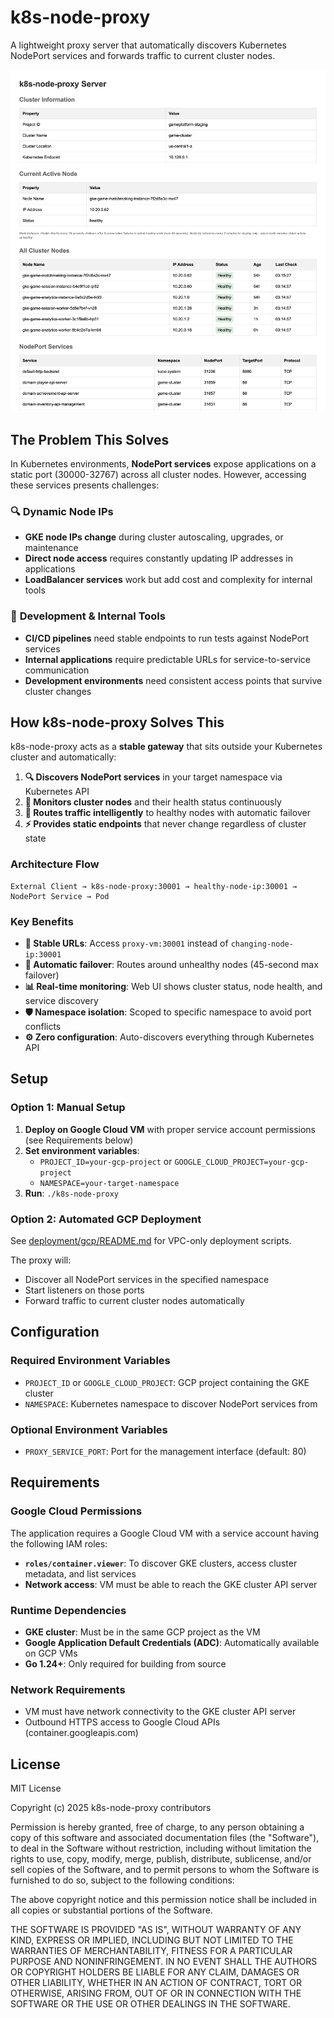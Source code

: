 # k8s-node-proxy

A lightweight proxy server that automatically discovers Kubernetes NodePort services and forwards traffic to current cluster nodes.

![Demo Screenshot](demo_cluster.png)

## The Problem This Solves

In Kubernetes environments, **NodePort services** expose applications on a static port (30000-32767) across all cluster nodes. However, accessing these services presents challenges:

### 🔍 **Dynamic Node IPs**
- **GKE node IPs change** during cluster autoscaling, upgrades, or maintenance
- **Direct node access** requires constantly updating IP addresses in applications
- **LoadBalancer services** work but add cost and complexity for internal tools

### 🎯 **Development & Internal Tools**
- **CI/CD pipelines** need stable endpoints to run tests against NodePort services
- **Internal applications** require predictable URLs for service-to-service communication
- **Development environments** need consistent access points that survive cluster changes

## How k8s-node-proxy Solves This

k8s-node-proxy acts as a **stable gateway** that sits outside your Kubernetes cluster and automatically:

1. **🔍 Discovers NodePort services** in your target namespace via Kubernetes API
2. **📡 Monitors cluster nodes** and their health status continuously
3. **🔄 Routes traffic intelligently** to healthy nodes with automatic failover
4. **⚡ Provides static endpoints** that never change regardless of cluster state

### Architecture Flow
```
External Client → k8s-node-proxy:30001 → healthy-node-ip:30001 → NodePort Service → Pod
```

### Key Benefits
- **🎯 Stable URLs**: Access `proxy-vm:30001` instead of `changing-node-ip:30001`
- **🔄 Automatic failover**: Routes around unhealthy nodes (45-second max failover)
- **📊 Real-time monitoring**: Web UI shows cluster status, node health, and service discovery
- **🛡️ Namespace isolation**: Scoped to specific namespace to avoid port conflicts
- **⚙️ Zero configuration**: Auto-discovers everything through Kubernetes API

## Setup

### Option 1: Manual Setup
1. **Deploy on Google Cloud VM** with proper service account permissions (see Requirements below)
2. **Set environment variables**:
   - `PROJECT_ID=your-gcp-project` or `GOOGLE_CLOUD_PROJECT=your-gcp-project`
   - `NAMESPACE=your-target-namespace`
3. **Run**: `./k8s-node-proxy`

### Option 2: Automated GCP Deployment
See [deployment/gcp/README.md](deployment/gcp/README.md) for VPC-only deployment scripts.

The proxy will:
- Discover all NodePort services in the specified namespace
- Start listeners on those ports
- Forward traffic to current cluster nodes automatically

## Configuration

### Required Environment Variables
- `PROJECT_ID` or `GOOGLE_CLOUD_PROJECT`: GCP project containing the GKE cluster
- `NAMESPACE`: Kubernetes namespace to discover NodePort services from

### Optional Environment Variables
- `PROXY_SERVICE_PORT`: Port for the management interface (default: 80)

## Requirements

### Google Cloud Permissions
The application requires a Google Cloud VM with a service account having the following IAM roles:
- **`roles/container.viewer`**: To discover GKE clusters, access cluster metadata, and list services
- **Network access**: VM must be able to reach the GKE cluster API server

### Runtime Dependencies
- **GKE cluster**: Must be in the same GCP project as the VM
- **Google Application Default Credentials (ADC)**: Automatically available on GCP VMs
- **Go 1.24+**: Only required for building from source

### Network Requirements
- VM must have network connectivity to the GKE cluster API server
- Outbound HTTPS access to Google Cloud APIs (container.googleapis.com)

## License

MIT License

Copyright (c) 2025 k8s-node-proxy contributors

Permission is hereby granted, free of charge, to any person obtaining a copy
of this software and associated documentation files (the "Software"), to deal
in the Software without restriction, including without limitation the rights
to use, copy, modify, merge, publish, distribute, sublicense, and/or sell
copies of the Software, and to permit persons to whom the Software is
furnished to do so, subject to the following conditions:

The above copyright notice and this permission notice shall be included in all
copies or substantial portions of the Software.

THE SOFTWARE IS PROVIDED "AS IS", WITHOUT WARRANTY OF ANY KIND, EXPRESS OR
IMPLIED, INCLUDING BUT NOT LIMITED TO THE WARRANTIES OF MERCHANTABILITY,
FITNESS FOR A PARTICULAR PURPOSE AND NONINFRINGEMENT. IN NO EVENT SHALL THE
AUTHORS OR COPYRIGHT HOLDERS BE LIABLE FOR ANY CLAIM, DAMAGES OR OTHER
LIABILITY, WHETHER IN AN ACTION OF CONTRACT, TORT OR OTHERWISE, ARISING FROM,
OUT OF OR IN CONNECTION WITH THE SOFTWARE OR THE USE OR OTHER DEALINGS IN THE
SOFTWARE.
